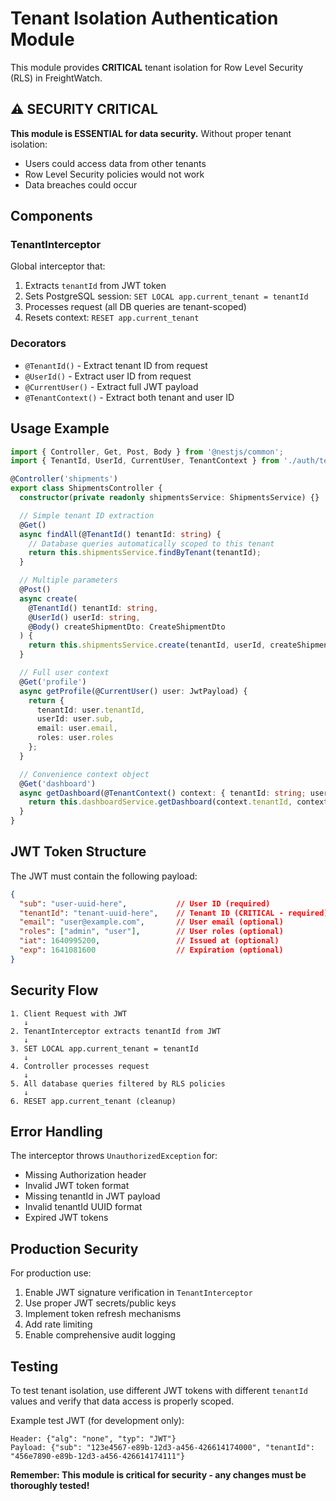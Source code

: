 # Tenant Isolation Authentication Module

This module provides **CRITICAL** tenant isolation for Row Level Security (RLS) in FreightWatch.

## ⚠️ SECURITY CRITICAL

**This module is ESSENTIAL for data security.** Without proper tenant isolation:
- Users could access data from other tenants
- Row Level Security policies would not work
- Data breaches could occur

## Components

### TenantInterceptor

Global interceptor that:
1. Extracts `tenantId` from JWT token
2. Sets PostgreSQL session: `SET LOCAL app.current_tenant = tenantId`
3. Processes request (all DB queries are tenant-scoped)
4. Resets context: `RESET app.current_tenant`

### Decorators

- `@TenantId()` - Extract tenant ID from request
- `@UserId()` - Extract user ID from request  
- `@CurrentUser()` - Extract full JWT payload
- `@TenantContext()` - Extract both tenant and user ID

## Usage Example

```typescript
import { Controller, Get, Post, Body } from '@nestjs/common';
import { TenantId, UserId, CurrentUser, TenantContext } from './auth/tenant.decorator';

@Controller('shipments')
export class ShipmentsController {
  constructor(private readonly shipmentsService: ShipmentsService) {}

  // Simple tenant ID extraction
  @Get()
  async findAll(@TenantId() tenantId: string) {
    // Database queries automatically scoped to this tenant
    return this.shipmentsService.findByTenant(tenantId);
  }

  // Multiple parameters
  @Post()
  async create(
    @TenantId() tenantId: string,
    @UserId() userId: string,
    @Body() createShipmentDto: CreateShipmentDto
  ) {
    return this.shipmentsService.create(tenantId, userId, createShipmentDto);
  }

  // Full user context
  @Get('profile')
  async getProfile(@CurrentUser() user: JwtPayload) {
    return {
      tenantId: user.tenantId,
      userId: user.sub,
      email: user.email,
      roles: user.roles
    };
  }

  // Convenience context object
  @Get('dashboard')
  async getDashboard(@TenantContext() context: { tenantId: string; userId: string }) {
    return this.dashboardService.getDashboard(context.tenantId, context.userId);
  }
}
```

## JWT Token Structure

The JWT must contain the following payload:

```json
{
  "sub": "user-uuid-here",           // User ID (required)
  "tenantId": "tenant-uuid-here",    // Tenant ID (CRITICAL - required)
  "email": "user@example.com",       // User email (optional)
  "roles": ["admin", "user"],        // User roles (optional)
  "iat": 1640995200,                 // Issued at (optional)
  "exp": 1641081600                  // Expiration (optional)
}
```

## Security Flow

```
1. Client Request with JWT
   ↓
2. TenantInterceptor extracts tenantId from JWT
   ↓
3. SET LOCAL app.current_tenant = tenantId
   ↓
4. Controller processes request
   ↓
5. All database queries filtered by RLS policies
   ↓
6. RESET app.current_tenant (cleanup)
```

## Error Handling

The interceptor throws `UnauthorizedException` for:
- Missing Authorization header
- Invalid JWT token format
- Missing tenantId in JWT payload
- Invalid tenantId UUID format
- Expired JWT tokens

## Production Security

For production use:
1. Enable JWT signature verification in `TenantInterceptor`
2. Use proper JWT secrets/public keys
3. Implement token refresh mechanisms
4. Add rate limiting
5. Enable comprehensive audit logging

## Testing

To test tenant isolation, use different JWT tokens with different `tenantId` values and verify that data access is properly scoped.

Example test JWT (for development only):
```
Header: {"alg": "none", "typ": "JWT"}
Payload: {"sub": "123e4567-e89b-12d3-a456-426614174000", "tenantId": "456e7890-e89b-12d3-a456-426614174111"}
```

**Remember: This module is critical for security - any changes must be thoroughly tested!**